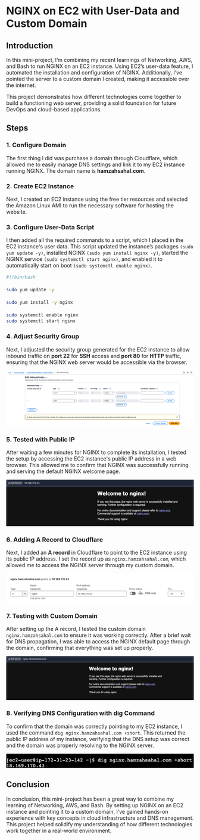 # NGINX on EC2 with User-Data and Custom Domain

## Introduction

In this mini-project, I’m combining my recent learnings of Networking, AWS, and Bash to run NGINX on an EC2 instance. Using EC2’s user-data feature, I automated the installation and configuration of NGINX. Additionally, I’ve pointed the server to a custom domain I created, making it accessible over the internet.

This project demonstrates how different technologies come together to build a functioning web server, providing a solid foundation for future DevOps and cloud-based applications.

## Steps

### 1. Configure Domain

The first thing I did was purchase a domain through Cloudflare, which allowed me to easily manage DNS settings and link it to my EC2 instance running NGINX. The domain name is **hamzahsahal.com**.

### 2. Create EC2 Instance

Next, I created an EC2 instance using the free tier resources and selected the Amazon Linux AMI to run the necessary software for hosting the website.

### 3. Configure User-Data Script

I then added all the required commands to a script, which I placed in the EC2 instance's user data. This script updated the instance’s packages `(sudo yum update -y)`, installed NGINX `(sudo yum install nginx -y)`, started the NGINX service `(sudo systemctl start nginx)`, and enabled it to automatically start on boot `(sudo systemctl enable nginx)`.

```bash
#!/bin/bash

sudo yum update -y

sudo yum install -y nginx

sudo systemctl enable nginx
sudo systemctl start nginx
```

### 4. Adjust Security Group

Next, I adjusted the security group generated for the EC2 instance to allow inbound traffic on **port 22** for **SSH** access and **port 80** for **HTTP** traffic, ensuring that the NGINX web server would be accessible via the browser.

![Security Group](Images/security-group.png)


### 5. Tested with Public IP

After waiting a few minutes for NGINX to complete its installation, I tested the setup by accessing the EC2 instance's public IP address in a web browser. This allowed me to confirm that NGINX was successfully running and serving the default NGINX welcome page.

![Public IP](Images/public-ip.png)

### 6. Adding A Record to Cloudflare

Next, I added an **A record** in Cloudflare to point to the EC2 instance using its public IP address. I set the record up as `nginx.hamzahsahal.com`, which allowed me to access the NGINX server through my custom domain.

![A Record](Images/A-Record.png)

### 7. Testing with Custom Domain

After setting up the A record, I tested the custom domain `nginx.hamzahsahal.com` to ensure it was working correctly. After a brief wait for DNS propagation, I was able to access the NGINX default page through the domain, confirming that everything was set up properly.

![Confirmation](Images/finished-product.png)

### 8. Verifying DNS Configuration with dig Command

To confirm that the domain was correctly pointing to my EC2 instance, I used the command `dig nginx.hamzahsahal.com +short`. This returned the public IP address of my instance, verifying that the DNS setup was correct and the domain was properly resolving to the NGINX server.

![Dig](Images/dig-confirmation.png)

## Conclusion

In conclusion, this mini-project has been a great way to combine my learning of Networking, AWS, and Bash. By setting up NGINX on an EC2 instance and pointing it to a custom domain, I’ve gained hands-on experience with key concepts in cloud infrastructure and DNS management. This project helped solidify my understanding of how different technologies work together in a real-world environment.







